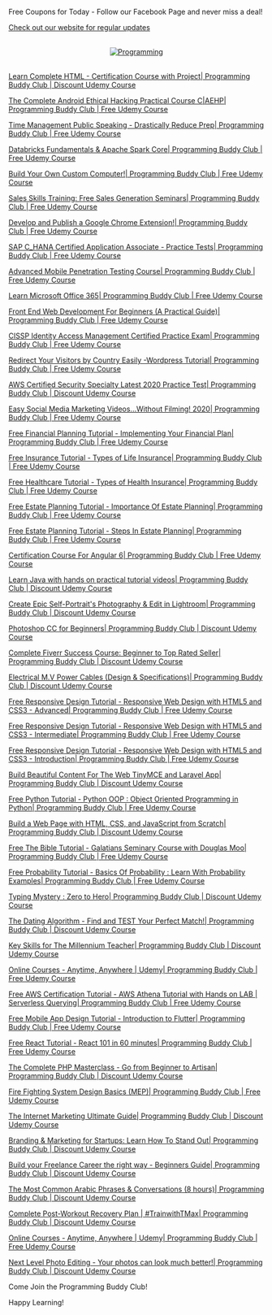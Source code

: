 Free Coupons for Today - Follow our Facebook Page and never miss a deal!

[Check out our website for regular updates](https://bit.ly/FreeOnlineCoursesGithub)

<p align=center>
  <br>
  <a href=https://bit.ly/FreeOnlineCoursesGithub target=_blank title=Programming Buddy Club Free Online Courses>
    <img src=https://i.imgur.com/aE2TLHF.png alt=Programming Buddy Club Free Online Courses>
  </a>
  <br>
  <br>
</p>

[Learn Complete HTML - Certification Course with Project| Programming Buddy Club | Discount Udemy Course](https://www.programmingbuddy.club/2020/07/learn-complete-html-certification.html)

[The Complete Android Ethical Hacking Practical Course C|AEHP| Programming Buddy Club | Free Udemy Course](https://www.programmingbuddy.club/2020/07/the-complete-android-ethical-hacking.html)

[Time Management Public Speaking - Drastically Reduce Prep| Programming Buddy Club | Free Udemy Course](https://www.programmingbuddy.club/2020/07/time-management-public-speaking.html)

[Databricks Fundamentals & Apache Spark Core| Programming Buddy Club | Free Udemy Course](https://www.programmingbuddy.club/2020/07/databricks-fundamentals-apache-spark.html)

[Build Your Own Custom Computer!| Programming Buddy Club | Free Udemy Course](https://www.programmingbuddy.club/2020/07/build-your-own-custom-computer.html)

[Sales Skills Training: Free Sales Generation Seminars| Programming Buddy Club | Free Udemy Course](https://www.programmingbuddy.club/2020/07/sales-skills-training-free-sales.html)

[Develop and Publish a Google Chrome Extension!| Programming Buddy Club | Free Udemy Course](https://www.programmingbuddy.club/2020/01/develop-and-publish-google-chrome.html)

[SAP C_HANA Certified Application Associate - Practice Tests| Programming Buddy Club | Free Udemy Course](https://www.programmingbuddy.club/2020/07/sap-chana-certified-application.html)

[Advanced Mobile Penetration Testing Course| Programming Buddy Club | Free Udemy Course](https://www.programmingbuddy.club/2020/07/advanced-mobile-penetration-testing.html)

[Learn Microsoft Office 365| Programming Buddy Club | Free Udemy Course](https://www.programmingbuddy.club/2020/04/learn-microsoft-office-365-programming.html)

[Front End Web Development For Beginners (A Practical Guide)| Programming Buddy Club | Free Udemy Course](https://www.programmingbuddy.club/2020/01/front-end-web-development-for-beginners.html)

[CISSP Identity Access Management Certified Practice Exam| Programming Buddy Club | Free Udemy Course](https://www.programmingbuddy.club/2020/07/cissp-identity-access-management.html)

[Redirect Your Visitors by Country Easily -Wordpress Tutorial| Programming Buddy Club | Free Udemy Course](https://www.programmingbuddy.club/2020/07/redirect-your-visitors-by-country.html)

[AWS Certified Security Specialty Latest 2020 Practice Test| Programming Buddy Club | Discount Udemy Course](https://www.programmingbuddy.club/2020/07/aws-certified-security-specialty-latest.html)

[Easy Social Media Marketing Videos...Without Filming! 2020| Programming Buddy Club | Free Udemy Course](https://www.programmingbuddy.club/2020/07/easy-social-media-marketing.html)

[Free Financial Planning Tutorial - Implementing Your Financial Plan| Programming Buddy Club | Free Udemy Course](https://www.programmingbuddy.club/2020/03/free-financial-planning-tutorial.html)

[Free Insurance Tutorial - Types of Life Insurance| Programming Buddy Club | Free Udemy Course](https://www.programmingbuddy.club/2020/03/free-insurance-tutorial-types-of-life.html)

[Free Healthcare Tutorial - Types of Health Insurance| Programming Buddy Club | Free Udemy Course](https://www.programmingbuddy.club/2020/03/free-healthcare-tutorial-types-of.html)

[Free Estate Planning Tutorial - Importance Of Estate Planning| Programming Buddy Club | Free Udemy Course](https://www.programmingbuddy.club/2020/03/free-estate-planning-tutorial.html)

[Free Estate Planning Tutorial - Steps In Estate Planning| Programming Buddy Club | Free Udemy Course](https://www.programmingbuddy.club/2020/03/free-estate-planning-tutorial-steps-in.html)

[Certification Course For Angular 6| Programming Buddy Club | Free Udemy Course](https://www.programmingbuddy.club/2020/03/ultimate-angular-course-learn-angular.html)

[Learn Java with hands on practical tutorial videos| Programming Buddy Club | Discount Udemy Course](https://www.programmingbuddy.club/2019/09/learn-java-with-hands-on-practical.html)

[Create Epic Self-Portrait's Photography & Edit in Lightroom| Programming Buddy Club | Discount Udemy Course](https://www.programmingbuddy.club/2020/03/create-amazing-self-portrait.html)

[Photoshop CC for Beginners| Programming Buddy Club | Discount Udemy Course](https://www.programmingbuddy.club/2020/03/photoshop-cc-for-beginners-programming.html)

[Complete Fiverr Success Course: Beginner to Top Rated Seller| Programming Buddy Club | Discount Udemy Course](https://www.programmingbuddy.club/2020/03/the-complete-fiverr-course-beginner-to.html)

[Electrical M.V Power Cables (Design & Specifications)| Programming Buddy Club | Discount Udemy Course](https://www.programmingbuddy.club/2020/03/electrical-power-cables-design.html)

[Free Responsive Design Tutorial - Responsive Web Design with HTML5 and CSS3 - Advanced| Programming Buddy Club | Free Udemy Course](https://www.programmingbuddy.club/2020/03/responsive-web-design-with-html5-and_18.html)

[Free Responsive Design Tutorial - Responsive Web Design with HTML5 and CSS3 - Intermediate| Programming Buddy Club | Free Udemy Course](https://www.programmingbuddy.club/2020/03/responsive-web-design-with-html5-and_16.html)

[Free Responsive Design Tutorial - Responsive Web Design with HTML5 and CSS3 - Introduction| Programming Buddy Club | Free Udemy Course](https://www.programmingbuddy.club/2020/03/responsive-web-design-with-html5-and.html)

[Build Beautiful Content For The Web TinyMCE and Laravel App| Programming Buddy Club | Discount Udemy Course](https://www.programmingbuddy.club/2020/03/build-beautiful-content-for-web-tinymce.html)

[Free Python Tutorial - Python OOP : Object Oriented Programming in Python| Programming Buddy Club | Free Udemy Course](https://www.programmingbuddy.club/2020/03/python-programming-object-oriented.html)

[Build a Web Page with HTML, CSS, and JavaScript from Scratch| Programming Buddy Club | Discount Udemy Course](https://www.programmingbuddy.club/2020/03/build-web-page-with-html-css-and.html)

[Free The Bible Tutorial - Galatians Seminary Course with Douglas Moo| Programming Buddy Club | Free Udemy Course](https://www.programmingbuddy.club/2020/03/galatians-seminary-course-with-douglas.html)

[Free Probability Tutorial - Basics Of Probability : Learn With Probability Examples| Programming Buddy Club | Free Udemy Course](https://www.programmingbuddy.club/2020/03/basics-of-probability-learn-with.html)

[Typing Mystery : Zero to Hero| Programming Buddy Club | Discount Udemy Course](https://www.programmingbuddy.club/2020/03/typing-mystery-zero-to-hero-programming.html)

[The Dating Algorithm - Find and TEST Your Perfect Match!| Programming Buddy Club | Discount Udemy Course](https://www.programmingbuddy.club/2020/03/the-dating-algorithm-find-test-your.html)

[Key Skills for The Millennium Teacher| Programming Buddy Club | Discount Udemy Course](https://www.programmingbuddy.club/2020/02/key-skills-for-millennium-teacher.html)

[Online Courses - Anytime, Anywhere | Udemy| Programming Buddy Club | Free Udemy Course](https://www.programmingbuddy.club/2020/03/wordpress-tutorial-complete-wordpress.html)

[Free AWS Certification Tutorial - AWS Athena Tutorial with Hands on LAB | Serverless Querying| Programming Buddy Club | Free Udemy Course](https://www.programmingbuddy.club/2020/03/aws-athena-tutorial-with-hands-on-lab.html)

[Free Mobile App Design Tutorial - Introduction to Flutter| Programming Buddy Club | Free Udemy Course](https://www.programmingbuddy.club/2020/03/introduction-to-flutter-programming.html)

[Free React Tutorial - React 101 in 60 minutes| Programming Buddy Club | Free Udemy Course](https://www.programmingbuddy.club/2020/03/react-101-in-60-minutes-programming.html)

[The Complete PHP Masterclass - Go from Beginner to Artisan| Programming Buddy Club | Discount Udemy Course](https://www.programmingbuddy.club/2020/03/the-complete-php-masterclass-go-from.html)

[Fire Fighting System Design Basics (MEP)| Programming Buddy Club | Free Udemy Course](https://www.programmingbuddy.club/2020/03/fire-fighting-system-design-mep-basics.html)

[The Internet Marketing Ultimate Guide| Programming Buddy Club | Discount Udemy Course](https://www.programmingbuddy.club/2020/03/the-internet-marketers-handbook.html)

[Branding & Marketing for Startups: Learn How To Stand Out| Programming Buddy Club | Discount Udemy Course](https://www.programmingbuddy.club/2020/03/branding-marketing-for-startups-learn.html)

[Build your Freelance Career the right way - Beginners Guide| Programming Buddy Club | Discount Udemy Course](https://www.programmingbuddy.club/2020/03/build-your-freelance-career-right-way.html)

[The Most Common Arabic Phrases & Conversations (8 hours)| Programming Buddy Club | Discount Udemy Course](https://www.programmingbuddy.club/2020/03/the-most-common-arabic-phrases.html)

[Complete Post-Workout Recovery Plan | #TrainwithTMax| Programming Buddy Club | Discount Udemy Course](https://www.programmingbuddy.club/2020/03/train-with-tmax-amazing-post-workout.html)

[Online Courses - Anytime, Anywhere | Udemy| Programming Buddy Club | Free Udemy Course](https://www.programmingbuddy.club/2020/03/clickfunnels-training-course.html)

[Next Level Photo Editing - Your photos can look much better!| Programming Buddy Club | Discount Udemy Course](https://www.programmingbuddy.club/2020/03/next-level-photo-editing-your-photos.html)

Come Join the Programming Buddy Club!

Happy Learning!
